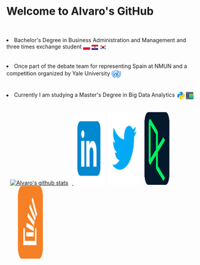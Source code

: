 # Welcome to Alvaro's GitHub

<p>
 <br>
<li> Bachelor's Degree in Business Administration and Management and three times exchange student <img src="https://github.com/alozk/alozk/blob/main/svg/flags/pl.svg" height="5%" width="3.5%" align='center'/>  <img src="https://github.com/alozk/alozk/blob/main/svg/flags/hr.svg" height="50%" width="3.5%" align='center'/>  <img src="https://github.com/alozk/alozk/blob/main/svg/flags/kr.svg" height="50%" width="3.5%" align='center'/></li>
</br>
  <br>
<li>Once part of the debate team for representing Spain at NMUN and a competition organized by Yale University <img src="https://github.com/alozk/alozk/blob/main/svg/icons/un.svg" height="50%" width="5%" align='center'/></li>
 </br>
 <p>
 </p>
<li>Currently I am studying a Master's Degree in Big Data Analytics <img src="https://github.com/alozk/alozk/blob/main/svg/icons/python.svg" height="50%" width="5%" align='center'/><img src="https://github.com/alozk/alozk/blob/main/svg/icons/database.svg" height="50%" width="4%" align='center'/></li></li>
 </br>
</p>
<p>
<a href="https://github.com/alozk/github-readme-stats">
<img src="https://github-readme-stats.vercel.app/api?username=alozk&show_icons=true&theme=github_dark" alt="Alvaro's github stats" width="50%" HSPACE="10"/> </a><a href="https://www.linkedin.com/in/chiquillo/" target="_blank"><img src="https://github.com/alozk/alozk/blob/main/svg/rrss/linkedin.svg" height="190" width="80"></a><a href="https://twitter.com/alozk__" target="_blank"><img src="https://github.com/alozk/alozk/blob/main/svg/rrss/twitter.svg" height="190" width="85"HSPACE="10"></a><a href="https://www.datacamp.com/profile/chiquillo" target="_blank"><img src="https://github.com/alozk/alozk/blob/main/svg/rrss/datacamp.svg " height="190" width="65"><a href="https://es.stackoverflow.com/users/282692/alozk" target="_blank"><img src="https://github.com/alozk/alozk/blob/main/svg/rrss/stackoverflow.svg" height="190" width="65" HSPACE="30">
</a>
</p>
